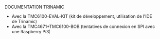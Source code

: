 DOCUMENTATION TRINAMIC

- Avec la TMC6100-EVAL-KIT (kit de développement, utilisation de l'IDE de Trinamic)
- Avec la TMC4671+TMC6100-BOB (tentatives de connexion en SPI avec une Raspberry Pi3)
